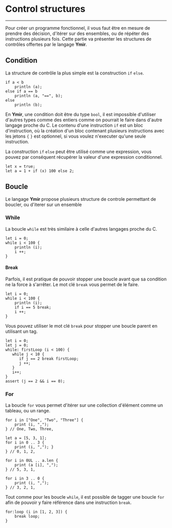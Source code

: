 # Control structures
<hr>

Pour créer un programme fonctionnel, il vous faut être en mesure de prendre des décision, d'itérer sur des ensembles, ou de répéter des instructions plusieurs fois.
Cette partie va présenter les structures de contrôles offertes par le langage **Ymir**.

## Condition

La structure de contrôle la plus simple est la construction `if` `else`. 

```ymir
if a < b 
    println (a);
else if a == b
    println (a, "==", b);
else 
    println (b);
```

En **Ymir**, une condition doit être du type `bool`, il est impossible d'utiliser d'autres types comme des entiers comme on pourrait le faire dans d'autre langage proche du C.
Le contenu d'une instruction `if` est un bloc d'instruction, où la création d'un bloc contenant plusieurs instructions avec les jetons `{` `}` est optionnel, si vous voulez n'executer qu'une seule instruction.

La construction `if` `else` peut être utilisé comme une expression, vous pouvez par conséquent récupérer la valeur d'une expression conditionnel.

```ymir
let x = true;
let a = 1 + if (x) 100 else 2;
```

## Boucle

Le langage **Ymir** propose plusieurs structure de controle permettant de boucler, ou d'iterer sur un ensemble

### While

La boucle `while` est très similaire à celle d'autres langages proche du C.

```ymir
let i = 0;
while i < 100 {
    println (i);
    i ++;
}
```

#### Break

Parfois, il est pratique de pouvoir stopper une boucle avant que sa condition ne la force à s'arrêter. Le mot clé `break` vous permet de le faire.

```ymir
let i = 0;
while i < 100 {
    println (i);
    if i == 5 break;
    i ++;
}
```

Vous pouvez utiliser le mot clé `break` pour stopper une boucle parent en utilisant un tag. 

```ymir
let i = 0;
let j = 0;
while: firstLoop (i < 100) {
   while j < 10 {
      if j == 2 break firstLoop;
      j ++;
   }
   i++;
}
assert (j == 2 && i == 0);
```

### For

La boucle `for` vous permet d'itérer sur une collection d'élément comme un tableau, ou un range.

```ymir
for i in ["One", "Two", "Three"] {
    print (i, ","); 
} // One, Two, Three,

let a = [5, 3, 1];
for i in 0 .. 3 {
    print (i, ","); }
} // 0, 1, 2,

for i in 0UL .. a.len {
    print (a [i], ","); 
} // 5, 3, 1, 

for i in 3 .. 0 {
    print (i, ",");
} // 3, 2, 1,
```

Tout comme pour les boucle `while`, il est possible de tagger une boucle `for` afin de pouvoir y faire référence dans une instruction `break`.

```ymir
for:loop (i in [1, 2, 3]) {
	break loop;
}
```

